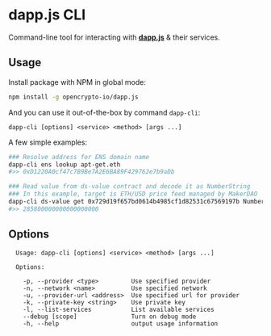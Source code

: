 # dapp.js CLI

Command-line tool for interacting with [**dapp.js**](https://github.com/opencrypto-io/dapp.js) & their services.

## Usage

Install package with NPM in global mode:

```bash
npm install -g opencrypto-io/dapp.js
```

And you can use it out-of-the-box by command `dapp-cli`: 

```
dapp-cli [options] <service> <method> [args ...]
```

A few simple examples:
```bash
### Resolve address for ENS domain name
dapp-cli ens lookup apt-get.eth
#>> 0xD1220A0cf47c7B9Be7A2E6BA89F429762e7b9aDb

### Read value from ds-value contract and decode it as NumberString
### In this example, target is ETH/USD price feed managed by MakerDAO
dapp-cli ds-value get 0x729d19f657bd0614b4985cf1d82531c67569197b NumberString
#>> 285800000000000000000
```

## Options

```
  Usage: dapp-cli [options] <service> <method> [args ...]

  Options:

    -p, --provider <type>         Use specified provider
    -n, --network <name>          Use specified network
    -u, --provider-url <address>  Use specified url for provider
    -k, --private-key <string>    Use private key
    -l, --list-services           List available services
    --debug [scope]               Turn on debug mode
    -h, --help                    output usage information
```
